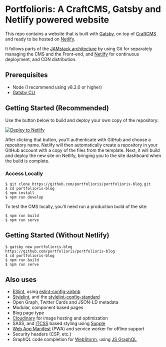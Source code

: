 # Portfolioris: A CraftCMS, Gatsby and Netlify powered website

This repo contains a website that is built with [Gatsby](https://www.gatsbyjs.org/), on top of [CraftCMS](https://craftcms.com/) and ready to be hosted on [Netlify](https://www.netlify.com/).

It follows parts of the [JAMstack architecture](https://jamstack.org) by using Git for separately managing the CMS and the Front-end, and [Netlify](https://www.netlify.com) for continuous deployment, and CDN distribution.

## Prerequisites

- Node (I recommend using v8.2.0 or higher)
- [Gatsby CLI](https://www.gatsbyjs.org/docs/)

## Getting Started (Recommended)

Use the button below to build and deploy your own copy of the repository:

<a href="https://app.netlify.com/start/deploy?repository=https://github.com/portfolioris/portfolioris-blog"><img src="https://www.netlify.com/img/deploy/button.svg" alt="Deploy to Netlify"></a>

After clicking that button, you’ll authenticate with GitHub and choose a repository name. Netlify will then automatically create a repository in your GitHub account with a copy of the files from the template. Next, it will build and deploy the new site on Netlify, bringing you to the site dashboard when the build is complete.

### Access Locally
```
$ git clone https://github.com/portfolioris/portfolioris-blog.git
$ cd portfolioris-blog
$ npm install
$ npm run develop
```
To test the CMS locally, you'll need run a production build of the site:
```
$ npm run build
$ npm run serve
```

## Getting Started (Without Netlify)
```
$ gatsby new portfolioris-blog https://github.com/portfolioris/portfolioris-blog
$ cd portfolioris-blog
$ npm run build
$ npm run serve
```

## Also uses
- [ESlint](https://eslint.org/), using [eslint-config-airbnb](https://github.com/airbnb/javascript/blob/master/packages/eslint-config-airbnb/README.md)
- [Stylelint](https://stylelint.io/), and the [stylelint-config-standard](https://github.com/stylelint/stylelint-config-standard/blob/master/README.md)
- Open Graph, Twitter Cards and JSON-LD metadata
- Modular, component based pages
- Blog page type
- [Cloudinary](https://cloudinary.com/) for image hosting and optimization
- SASS, and [ITCSS](https://www.xfive.co/blog/itcss-scalable-maintainable-css-architecture/) based styling using [Supple](https://supple-css.github.io/supple/)
- [Web App Manifest](https://developer.mozilla.org/en-US/docs/Web/Manifest) (PWA) and service worker for offline support
- Security headers (CSP, etc.)
- GraphQL code completion for [WebStorm](https://www.jetbrains.com/webstorm/), using [JS GraphQL](https://plugins.jetbrains.com/plugin/8097-js-graphql)

